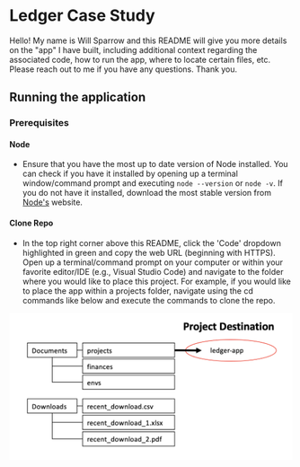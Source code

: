 # Ledger Case Study

Hello! My name is Will Sparrow and this README will give you more details on the "app" I have built, including additional context regarding the associated code, how to run the app, where to locate certain files, etc. Please reach out to me if you have any questions. Thank you.

## Running the application

### Prerequisites
#### Node
* Ensure that you have the most up to date version of Node installed. You can check if you have it installed by opening up a terminal window/command prompt and executing `node --version` or `node -v`. If you do not have it installed, download the most stable version from [Node's](https://nodejs.org/en/) website.

#### Clone Repo
* In the top right corner above this README, click the 'Code' dropdown highlighted in green and copy the web URL (beginning with HTTPS). Open up a terminal/command prompt on your computer or within your favorite editor/IDE (e.g., Visual Studio Code) and navigate to the folder where you would like to place this project. For example, if you would like to place the app within a projects folder, navigate using the cd commands like below and execute the commands to clone the repo.

![test-image](screenshots/file-structure-example.png "Test Description")
